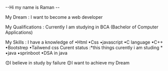  --Hi my name is Raman --
 
 My Dream : I want to become a web developer 
 
 My Qualifications : Currently I am studying in BCA (Bachelor of Computer Applications)
 
 My Skills : I have a knowledge of 
 •Html 
 •Css
 •javascript 
 •C language 
 •C++
 •Bootstrep
  •Tailwend css
 Curent status :*this things curently i am studing *
  •java
  •sprinboot
  •DSA in java

 
 😊I believe in study by failure 
 😊I want to achieve my Dream 
